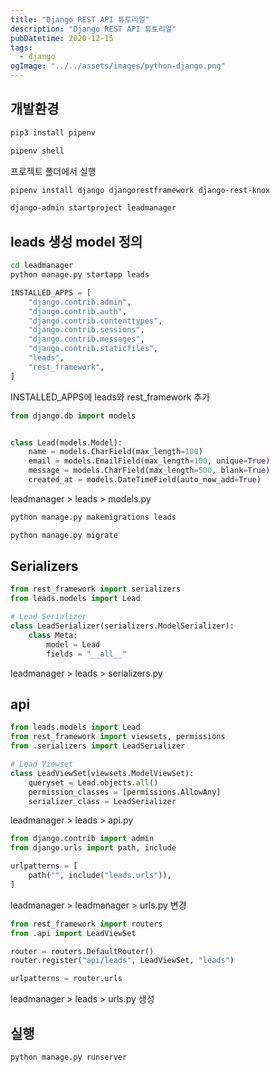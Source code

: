 ```yaml
---
title: "Django REST API 튜토리얼"
description: "Django REST API 튜토리얼"
pubDatetime: 2020-12-15
tags:
  - django
ogImage: "../../assets/images/python-django.png"
---
```


## 개발환경

```bash
pip3 install pipenv
```

```bash
pipenv shell
```

프로젝트 폴더에서 실행

```bash
pipenv install django djangorestframework django-rest-knox
```

```bash
django-admin startproject leadmanager
```

## leads 생성 model 정의

```bash
cd leadmanager
python manage.py startapp leads
```

```python
INSTALLED_APPS = [
    "django.contrib.admin",
    "django.contrib.auth",
    "django.contrib.contenttypes",
    "django.contrib.sessions",
    "django.contrib.messages",
    "django.contrib.staticfiles",
    "leads",
    "rest_framework",
]
```

INSTALLED_APPS에 leads와 rest_framework 추가

```python
from django.db import models


class Lead(models.Model):
    name = models.CharField(max_length=100)
    email = models.EmailField(max_length=100, unique=True)
    message = models.CharField(max_length=500, blank=True)
    created_at = models.DateTimeField(auto_now_add=True)
```

leadmanager > leads > models.py

```bash
python manage.py makemigrations leads
```

```bash
python manage.py migrate
```

## Serializers

```python
from rest_framework import serializers
from leads.models import Lead

# Lead Serializer
class LeadSerializer(serializers.ModelSerializer):
    class Meta:
        model = Lead
        fields = "__all__"
```

leadmanager > leads > serializers.py

## api

```python
from leads.models import Lead
from rest_framework import viewsets, permissions
from .serializers import LeadSerializer

# Lead Viewset
class LeadViewSet(viewsets.ModelViewSet):
    queryset = Lead.objects.all()
    permission_classes = [permissions.AllowAny]
    serializer_class = LeadSerializer
```

leadmanager > leads > api.py

```python
from django.contrib import admin
from django.urls import path, include

urlpatterns = [
    path("", include("leads.urls")),
]
```

leadmanager > leadmanager > urls.py 변경

```python
from rest_framework import routers
from .api import LeadViewSet

router = routers.DefaultRouter()
router.register("api/leads", LeadViewSet, "leads")

urlpatterns = router.urls
```

leadmanager > leads > urls.py 생성

## 실행

```bash
python manage.py runserver
```
